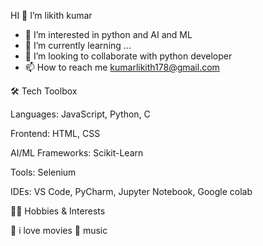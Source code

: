   HI 👋 I’m likith kumar
- 👀 I’m interested in python and AI and ML
- 🌱 I’m currently learning ...
- 💞️ I’m looking to collaborate with python developer
- 📫 How to reach me kumarlikith178@gmail.com


🛠️ Tech Toolbox
  
Languages: JavaScript, Python, C

Frontend: HTML, CSS

AI/ML Frameworks: Scikit-Learn

Tools: Selenium

IDEs: VS Code, PyCharm, Jupyter Notebook, Google colab


🚴‍♀️ Hobbies & Interests

🎥 i love movies
🎵 music

<!---
plk456/plk456 is a ✨ special ✨ repository because its `README.md` (this file) appears on your GitHub profile.
You can click the Preview link to take a look at your changes.
--->

